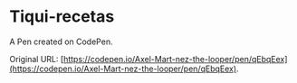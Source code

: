 # Tiqui-recetas 

A Pen created on CodePen.

Original URL: [https://codepen.io/Axel-Mart-nez-the-looper/pen/qEbqEex](https://codepen.io/Axel-Mart-nez-the-looper/pen/qEbqEex).

